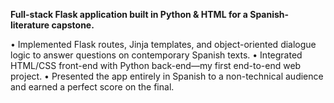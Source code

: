 **Full-stack Flask application built in Python & HTML for a Spanish-literature capstone.**

• Implemented Flask routes, Jinja templates, and object-oriented dialogue logic to answer questions on contemporary Spanish texts.
• Integrated HTML/CSS front-end with Python back-end—my first end-to-end web project.
• Presented the app entirely in Spanish to a non-technical audience and earned a perfect score on the final.
